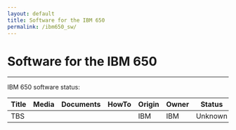 ```yaml
---
layout: default
title: Software for the IBM 650
permalink: /ibm650_sw/
---
```


# Software for the IBM 650

---

IBM 650 software status:

| Title   | Media                                                | Documents | HowTo | Origin | Owner | Status                                |
| ------- | ---------------------------------------------------- | --------- | ----- | ------ | ----- | ------------------------------------- |
| TBS |     |           |       | IBM    | IBM   | Unknown |

